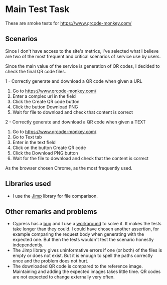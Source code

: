 # Main Test Task
These are smoke tests for https://www.qrcode-monkey.com/

## Scenarios
Since I don't have access to the site's metrics, I've selected what I believe are two of the most frequent and critical scenarios of service use by users.

Since the main value of the service is generation of QR codes, I decided to check the final QR code files.

1 - Correctly generate and download a QR code when given a URL
  1. Go to https://www.qrcode-monkey.com/
  2. Enter a complex url in the field
  3. Click the Create QR code button
  4. Click the button Download PNG
  5. Wait for file to download and check that content is correct
  
2 - Correctly generate and download a QR code when given a TEXT
  1. Go to https://www.qrcode-monkey.com/
  2. Go to Text tab
  3. Enter in the text field
  4. Click on the button Create QR code
  5. Click the Download PNG button
  6. Wait for the file to download and check that the content is correct

As the browser chosen Chrome, as the most frequently used.

## Libraries used
- I use the [Jimp](https://github.com/oliver-moran/jimp#readme) library for file comparison.

## Other remarks and problems
- Cypress has a [bug](https://github.com/cypress-io/cypress/issues/14857) and I use a [workaround](https://github.com/olegkorobeynikov/BitlyTestTaskPOM/blob/master/cypress/support/Pages/MainPage.js#L41) to solve it. It makes the tests take longer than they could. I could have chosen another assertion, for example comparing the request body when generating with the expected one. But then the tests wouldn't test the scenario honestly independently.
- The Jimp library gives uninformative errors if one (or both) of the files is empty or does not exist. But it is enough to spell the paths correctly once and the problem does not hurt.
- The downloaded QR code is compared to the reference image. Maintaining and adding the expected images takes little time. QR codes are not expected to change externally very often. 

